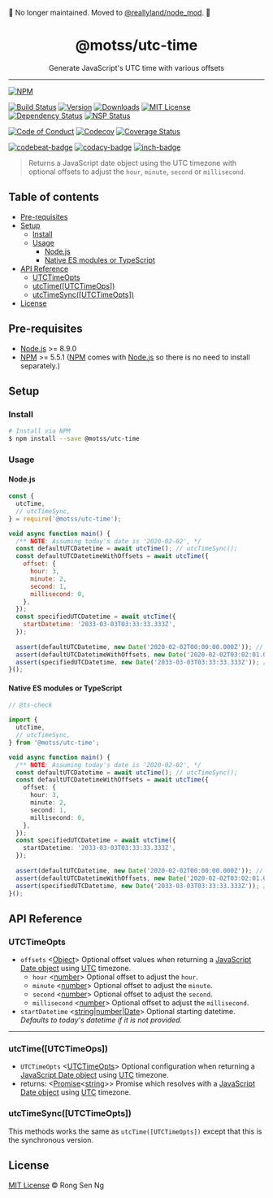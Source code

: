 🚨 No longer maintained. Moved to [@reallyland/node_mod](https://github.com/reallyland/node_mod). 🚨

<div align="center" style="text-align: center;">
  <h1 style="border-bottom: none;">@motss/utc-time</h1>

  <p>Generate JavaScript's UTC time with various offsets</p>
</div>

<hr />

[![NPM][nodei-badge]][nodei-url]

[![Build Status][travis-badge]][travis-url]
[![Version][version-badge]][version-url]
[![Downloads][downloads-badge]][downloads-url]
[![MIT License][mit-license-badge]][mit-license-url]
[![Dependency Status][daviddm-badge]][daviddm-url]
[![NSP Status][nsp-badge]][nsp-url]

[![Code of Conduct][coc-badge]][coc-url]
[![Codecov][codecov-badge]][codecov-url]
[![Coverage Status][coveralls-badge]][coveralls-url]

[![codebeat-badge]][codebeat-url]
[![codacy-badge]][codacy-url]
[![inch-badge]][inch-url]

> Returns a JavaScript date object using the UTC timezone with optional offsets to adjust the `hour`, `minute`, `second` or `millisecond`.

## Table of contents

  - [Pre-requisites](#pre-requisites)
  - [Setup](#setup)
    - [Install](#install)
    - [Usage](#usage)
      - [Node.js](#nodejs)
      - [Native ES modules or TypeScript](#native-es-modules-or-typescript)
  - [API Reference](#api-reference)
    - [UTCTimeOpts](#utctimeopts)
    - [utcTime([UTCTimeOps])](#utctimeutctimeops)
    - [utcTimeSync([UTCTimeOpts])](#utctimesyncutctimeopts)
  - [License](#license)
  
## Pre-requisites

- [Node.js][node-js-url] >= 8.9.0
- [NPM][npm-url] >= 5.5.1 ([NPM][npm-url] comes with [Node.js][node-js-url] so there is no need to install separately.)

## Setup

### Install

```sh
# Install via NPM
$ npm install --save @motss/utc-time
```

### Usage

#### Node.js

```js
const {
  utcTime,
  // utcTimeSync,
} = require('@motss/utc-time');

void async function main() {
  /** NOTE: Assuming today's date is '2020-02-02', */
  const defaultUTCDatetime = await utcTime(); // utcTimeSync();
  const defaultUTCDatetimeWithOffsets = await utcTime({
    offset: {
      hour: 3,
      minute: 2,
      second: 1,
      millisecond: 0,
    },
  });
  const specifiedUTCDatetime = await utcTime({
    startDatetime: '2033-03-03T03:33:33.333Z',
  });
  
  assert(defaultUTCDatetime, new Date('2020-02-02T00:00:00.000Z')); // OK
  assert(defaultUTCDatetimeWithOffsets, new Date('2020-02-02T03:02:01.000Z')); // OK
  assert(specifiedUTCDatetime, new Date('2033-03-03T03:33:33.333Z')); // OK
}();
```

#### Native ES modules or TypeScript

```ts
// @ts-check

import {
  utcTime,
  // utcTimeSync,
} from '@motss/utc-time';

void async function main() {
  /** NOTE: Assuming today's date is '2020-02-02', */
  const defaultUTCDatetime = await utcTime(); // utcTimeSync();
  const defaultUTCDatetimeWithOffsets = await utcTime({
    offset: {
      hour: 3,
      minute: 2,
      second: 1,
      millisecond: 0,
    },
  });
  const specifiedUTCDatetime = await utcTime({
    startDatetime: '2033-03-03T03:33:33.333Z',
  });
  
  assert(defaultUTCDatetime, new Date('2020-02-02T00:00:00.000Z')); // OK
  assert(defaultUTCDatetimeWithOffsets, new Date('2020-02-02T03:02:01.000Z')); // OK
  assert(specifiedUTCDatetime, new Date('2033-03-03T03:33:33.333Z')); // OK
}();
```

## API Reference

### UTCTimeOpts

- `offsets` <[Object][object-mdn-url]> Optional offset values when returning a [JavaScript Date object][date-mdn-url] using [UTC][utc-url] timezone.
  - `hour` <[number][number-mdn-url]> Optional offset to adjust the `hour`.
  - `minute` <[number][number-mdn-url]> Optional offset to adjust the `minute`.
  - `second` <[number][number-mdn-url]> Optional offset to adjust the `second`.
  - `millisecond` <[number][number-mdn-url]> Optional offset to adjust the `millisecond`.
- `startDatetime` <[string][string-mdn-url]|[number][number-mdn-url]|[Date][date-mdn-url]> Optional starting datetime. _Defaults to today's datetime if it is not provided._

___

### utcTime([UTCTimeOps])

  - `UTCTimeOpts` <[UTCTimeOpts][utctimeopts-url]> Optional configuration when returning a [JavaScript Date object][date-mdn-url] using [UTC][utc-url] timezone.
  - returns: <[Promise][promise-mdn-url]&lt;[string][string-mdn-url]&gt;> Promise which resolves with a [JavaScript Date object][date-mdn-url] using [UTC][utc-url] timezone.

### utcTimeSync([UTCTimeOpts])

This methods works the same as `utcTime([UTCTimeOpts])` except that this is the synchronous version.

## License

[MIT License](https://motss.mit-license.org/) © Rong Sen Ng



[typescript-url]: https://github.com/Microsoft/TypeScript
[node-js-url]: https://nodejs.org
[npm-url]: https://www.npmjs.com
[node-releases-url]: https://nodejs.org/en/download/releases
[utc-url]: https://en.wikipedia.org/wiki/Coordinated_Universal_Time

[utctimeopts-url]: #utctimeopts

[array-mdn-url]: https://developer.mozilla.org/en-US/docs/Web/JavaScript/Reference/Global_Objects/Array
[boolean-mdn-url]: https://developer.mozilla.org/en-US/docs/Web/JavaScript/Reference/Global_Objects/Boolean
[function-mdn-url]: https://developer.mozilla.org/en-US/docs/Web/JavaScript/Reference/Global_Objects/Function
[map-mdn-url]: https://developer.mozilla.org/en-US/docs/Web/JavaScript/Reference/Global_Objects/Map
[number-mdn-url]: https://developer.mozilla.org/en-US/docs/Web/JavaScript/Reference/Global_Objects/Number
[object-mdn-url]: https://developer.mozilla.org/en-US/docs/Web/JavaScript/Reference/Global_Objects/Object
[promise-mdn-url]: https://developer.mozilla.org/en-US/docs/Web/JavaScript/Reference/Global_Objects/Promise
[regexp-mdn-url]: https://developer.mozilla.org/en-US/docs/Web/JavaScript/Reference/Global_Objects/RegExp
[set-mdn-url]: https://developer.mozilla.org/en-US/docs/Web/JavaScript/Reference/Global_Objects/Set
[string-mdn-url]: https://developer.mozilla.org/en-US/docs/Web/JavaScript/Reference/Global_Objects/String
[date-mdn-url]: https://developer.mozilla.org/en-US/docs/Web/JavaScript/Reference/Global_Objects/Date


[nodei-badge]: https://nodei.co/npm/@motss/utc-time.png?downloads=true&downloadRank=true&stars=true

[travis-badge]: https://img.shields.io/travis/motss/utc-time.svg?style=flat-square

[version-badge]: https://img.shields.io/npm/v/@motss/utc-time.svg?style=flat-square
[downloads-badge]: https://img.shields.io/npm/dm/@motss/utc-time.svg?style=flat-square
[mit-license-badge]: https://img.shields.io/github/license/mashape/apistatus.svg?style=flat-square
[nsp-badge]: https://nodesecurity.io/orgs/motss/projects/99ff02f7-7794-49ad-a542-3f994dc53d1b/badge?style=flat-square
[daviddm-badge]: https://img.shields.io/david/motss/utc-time.svg?style=flat-square

[coc-badge]: https://img.shields.io/badge/code%20of-conduct-ff69b4.svg?style=flat-square
[codecov-badge]: https://codecov.io/gh/motss/utc-time/branch/master/graph/badge.svg?style=flat-square
[coveralls-badge]: https://coveralls.io/repos/github/motss/utc-time/badge.svg?branch=master&style=flat-square

[codebeat-badge]: https://codebeat.co/badges/059cfaf2-d258-4529-9b16-39aba704ef33?style=flat-square
[codacy-badge]: https://api.codacy.com/project/badge/Grade/66d7c17a0eb54194a31cf76ce12d4bf7?style=flat-square
[inch-badge]: http://inch-ci.org/github/motss/utc-time.svg?branch=master&style=flat-square



[nodei-url]: https://nodei.co/npm/utc-time

[travis-url]: https://travis-ci.org/motss/utc-time
[version-url]: https://npmjs.org/package/@motss/utc-time
[downloads-url]: http://www.npmtrends.com/@motss/utc-time
[mit-license-url]: https://github.com/motss/utc-time/blob/master/LICENSE
[nsp-url]: https://nodesecurity.io/orgs/motss/projects/99ff02f7-7794-49ad-a542-3f994dc53d1b
[daviddm-url]: https://david-dm.org/motss/utc-time

[coc-url]: https://github.com/motss/utc-time/blob/master/CODE_OF_CONDUCT.md
[codecov-url]: https://codecov.io/gh/motss/utc-time
[coveralls-url]: https://coveralls.io/github/motss/utc-time?branch=master

[codebeat-url]: https://codebeat.co/projects/github-com-motss-utc-time-master
[codacy-url]: https://www.codacy.com/app/motss/utc-time?utm_source=github.com&amp;utm_medium=referral&amp;utm_content=motss/utc-time&amp;utm_campaign=Badge_Grade
[inch-url]: http://inch-ci.org/github/motss/utc-time
